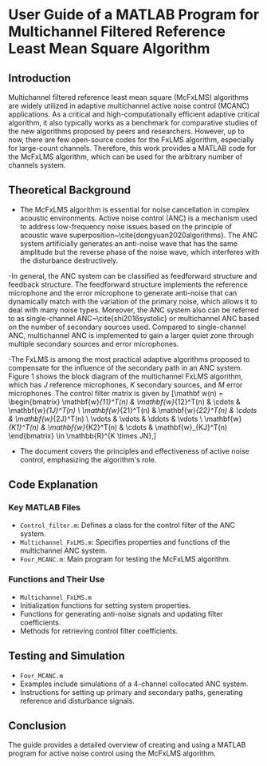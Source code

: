 # User Guide of a MATLAB Program for Multichannel Filtered Reference Least Mean Square Algorithm

## Introduction
Multichannel filtered reference least mean square (McFxLMS) algorithms are widely utilized in adaptive multichannel active noise control (MCANC) applications. As a critical and high-computationally efficient adaptive critical algorithm, it also typically works as a benchmark for comparative studies of the new algorithms proposed by peers and researchers. However, up to now, there are few open-source codes for the FxLMS algorithm, especially for large-count channels. Therefore, this work provides a MATLAB code for the McFxLMS algorithm, which can be used for the arbitrary number of channels system.

## Theoretical Background
- The McFxLMS algorithm is essential for noise cancellation in complex acoustic environments.
Active noise control (ANC) is a mechanism used to address low-frequency noise issues based on the principle of acoustic wave superposition~\cite{dongyuan2020algorithms}. The ANC system artificially generates an anti-noise wave that has the same amplitude but the reverse phase of the noise wave, which interferes with the disturbance destructively.

-In general, the ANC system can be classified as feedforward structure and feedback structure. The feedforward structure implements the reference microphone and the error microphone to generate anti-noise that can dynamically match with the variation of the primary noise, which allows it to deal with many noise types. Moreover, the ANC system also can be referred to as single-channel ANC~\cite{shi2016systolic} or multichannel ANC based on the number of secondary sources used. Compared to single-channel ANC, multichannel ANC is implemented to gain a larger quiet zone through multiple secondary sources and error microphones. 

-The FxLMS is among the most practical adaptive algorithms proposed to compensate for the influence of the secondary path in an ANC system. Figure 1 shows the block diagram of the multichannel FxLMS algorithm, which has $J$ reference microphones, $K$ secondary sources, and $M$ error microphones. The control filter matrix is given by
\[\mathbf w(n) = \begin{bmatrix}
        \mathbf{w}_{11}^T(n) & \mathbf{w}_{12}^T(n) & \cdots & \mathbf{w}_{1J}^T(n) \\
        \mathbf{w}_{21}^T(n) & \mathbf{w}_{22}^T(n) & \cdots & \mathbf{w}_{2J}^T(n) \\
        \vdots & \vdots & \ddots & \vdots \\
        \mathbf{w}_{K1}^T(n) & \mathbf{w}_{K2}^T(n) & \cdots & \mathbf{w}_{KJ}^T(n)
    \end{bmatrix} \in \mathbb{R}^{K \times JN},\]

- The document covers the principles and effectiveness of active noise control, emphasizing the algorithm's role.

## Code Explanation
### Key MATLAB Files
- `Control_filter.m`: Defines a class for the control filter of the ANC system.
- `Multichannel_FxLMS.m`: Specifies properties and functions of the multichannel ANC system.
- `Four_MCANC.m`: Main program for testing the McFxLMS algorithm.

### Functions and Their Use
- `Multichannel_FxLMS.m`
- Initialization functions for setting system properties.
- Functions for generating anti-noise signals and updating filter coefficients.
- Methods for retrieving control filter coefficients.

## Testing and Simulation
- `Four_MCANC.m`
- Examples include simulations of a 4-channel collocated ANC system.
- Instructions for setting up primary and secondary paths, generating reference and disturbance signals.

## Conclusion
The guide provides a detailed overview of creating and using a MATLAB program for active noise control using the McFxLMS algorithm.
